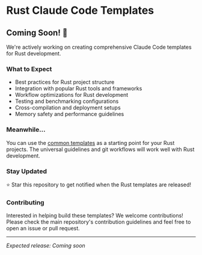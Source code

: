 # Rust Claude Code Templates

## Coming Soon! 🚧

We're actively working on creating comprehensive Claude Code templates for Rust development.

### What to Expect
- Best practices for Rust project structure
- Integration with popular Rust tools and frameworks
- Workflow optimizations for Rust development
- Testing and benchmarking configurations
- Cross-compilation and deployment setups
- Memory safety and performance guidelines

### Meanwhile...
You can use the [common templates](../common/README.md) as a starting point for your Rust projects. The universal guidelines and git workflows will work well with Rust development.

### Stay Updated
⭐ Star this repository to get notified when the Rust templates are released!

### Contributing
Interested in helping build these templates? We welcome contributions! Please check the main repository's contribution guidelines and feel free to open an issue or pull request.

---

*Expected release: Coming soon*
